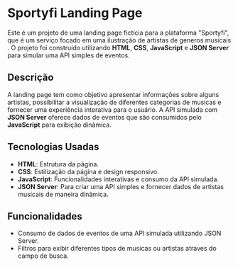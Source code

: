 # Sportyfi Landing Page

Este é um projeto de uma landing page fictícia para a plataforma "Sportyfi", que é um serviço focado em uma ilustração de artistas de generos musicais . O projeto foi construído utilizando **HTML**, **CSS**, **JavaScript** e **JSON Server** para simular uma API simples de eventos.

## Descrição

A landing page tem como objetivo apresentar informações sobre alguns artistas, possibilitar a visualização de diferentes categorias de musicas e fornecer uma experiência interativa para o usuário. A API simulada com **JSON Server** oferece dados de eventos que são consumidos pelo **JavaScript** para exibição dinâmica.

## Tecnologias Usadas

- **HTML**: Estrutura da página.
- **CSS**: Estilização da página e design responsivo.
- **JavaScript**: Funcionalidades interativas e consumo da API simulada.
- **JSON Server**: Para criar uma API simples e fornecer dados de artistas musicais  de maneira dinâmica.

## Funcionalidades

- Consumo de dados de eventos de uma API simulada utilizando JSON Server.
- Filtros para exibir diferentes tipos de musicas ou artistas atraves do campo de busca.
